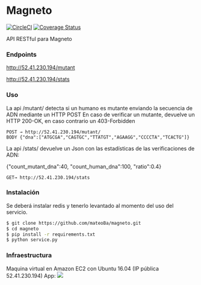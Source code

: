# Magneto

[![CircleCI](https://circleci.com/gh/mateoBa/magneto.svg?style=svg)](https://circleci.com/gh/mateoBa/magneto)
[![Coverage Status](https://coveralls.io/repos/github/mateoBa/magneto/badge.svg?branch=master)](https://coveralls.io/github/mateoBa/magneto?branch=master) 

API RESTful para Magneto

### Endpoints
http://52.41.230.194/mutant

http://52.41.230.194/stats

### Uso

La api /mutant/ detecta si un humano es mutante enviando la secuencia de ADN mediante un HTTP POST
En caso de verificar un mutante, devuelve un HTTP 200-OK, en caso contrario un 403-Forbidden

```
POST → http://52.41.230.194/mutant/ 
BODY {"dna":["ATGCGA","CAGTGC","TTATGT","AGAAGG","CCCCTA","TCACTG"]}
```

La api /stats/ devuelve un Json con las estadísticas de las verificaciones de ADN: 

{"count_mutant_dna":40, "count_human_dna":100, "ratio":0.4}

```
GET→ http://52.41.230.194/stats 
```

### Instalación
Se deberá instalar redis y tenerlo levantado al momento del uso del servicio.

```sh
$ git clone https://github.com/mateoBa/magneto.git
$ cd magneto
$ pip install -r requirements.txt
$ python service.py
```

### Infraestructura 
Maquina virtual en Amazon EC2 con Ubuntu 16.04 (IP pública 52.41.230.194)
App: ![](https://blog.giantswarm.io/assets/2015/04/dogfooding_website_fig03.png)
